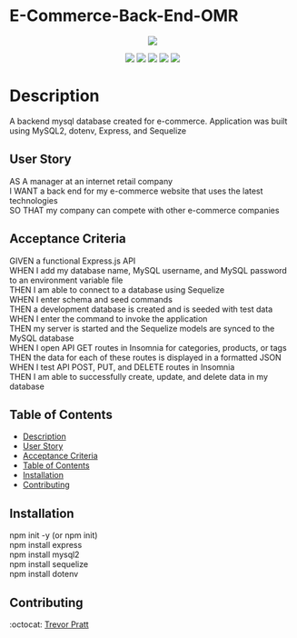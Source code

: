 # E-Commerce-Back-End-OMR
<p align="center">
    <img src="https://img.shields.io/github/repo-size/tpratt57/e-commerce-back-end-OMR" />
<p align="center">
    <img src="https://img.shields.io/badge/mySQL-blue"  />
    <img src="https://img.shields.io/badge/Javascript-yellow" />
    <img src="https://img.shields.io/badge/Sequelize-red"  />
    <img src="https://img.shields.io/badge/dotenv-green" />
    <img src="https://img.shields.io/badge/express-orange" />
    
</p>

# Description  
A backend mysql database created for e-commerce. Application was built using MySQL2, dotenv, Express, and Sequelize  

## User Story
AS A manager at an internet retail company  
I WANT a back end for my e-commerce website that uses the latest technologies  
SO THAT my company can compete with other e-commerce companies  
## Acceptance Criteria 
GIVEN a functional Express.js API  
WHEN I add my database name, MySQL username, and MySQL password to an environment variable file  
THEN I am able to connect to a database using Sequelize  
WHEN I enter schema and seed commands  
THEN a development database is created and is seeded with test data  
WHEN I enter the command to invoke the application  
THEN my server is started and the Sequelize models are synced to the MySQL database  
WHEN I open API GET routes in Insomnia for categories, products, or tags  
THEN the data for each of these routes is displayed in a formatted JSON  
WHEN I test API POST, PUT, and DELETE routes in Insomnia  
THEN I am able to successfully create, update, and delete data in my database  

## Table of Contents  
- [Description](#description)
- [User Story](#user-story)
- [Acceptance Criteria](#acceptance-criteria)
- [Table of Contents](#table-of-contents)
- [Installation](#installation)
- [Contributing](#contributing)

## Installation  
npm init -y (or npm init)  
npm install express  
npm install mysql2  
npm install sequelize  
npm install dotenv  

## Contributing  
:octocat: [Trevor Pratt](https://github.com/tpratt57)

